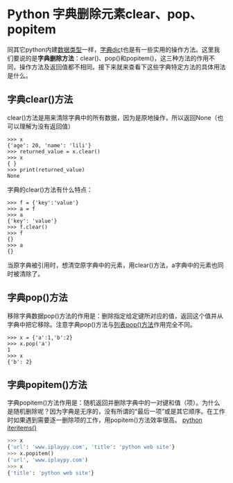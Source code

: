 # Python 字典删除元素clear、pop、popitem

 同其它python内建[数据类型](http://www.iplaypy.com/jichu/data-type.html)一样，[字典dic](http://www.iplaypy.com/jichu/dict.html)t也是有一些实用的操作方法。这里我们要说的是**字典删除方法**：clear()、pop()和popitem()，这三种方法的作用不同，操作方法及返回值都不相同。接下来就来查看下这些字典特定方法的具体用法是什么。

## 字典clear()方法

clear()方法是用来清除字典中的所有数据，因为是原地操作，所以返回None（也可以理解为没有返回值）
```
>>> x
{'age': 20, 'name': 'lili'}
>>> returned_value = x.clear()
>>> x
{ }
>>> print(returned_value)
None
```
字典的clear()方法有什么特点：
```
>>> f = {'key':'value'}
>>> a = f
>>> a
{'key': 'value'}
>>> f.clear()
>>> f
{}
>>> a
{}
```
当原字典被引用时，想清空原字典中的元素，用clear()方法，a字典中的元素也同时被清除了。

## 字典pop()方法

移除字典数据pop()方法的作用是：删除指定给定键所对应的值，返回这个值并从字典中把它移除。注意字典pop()方法与[列表pop()方法](http://www.iplaypy.com/jinjie/list-pop.html)作用完全不同。
```
>>> x = {'a':1,'b':2}
>>> x.pop('a')
1
>>> x
{'b': 2}
```
## 字典popitem()方法

字典popitem()方法作用是：随机返回并删除字典中的一对键和值（项）。为什么是随机删除呢？因为字典是无序的，没有所谓的“最后一项”或是其它顺序。在工作时如果遇到需要逐一删除项的工作，用popitem()方法效率很高。
[python iteritems()](http://www.iplaypy.com/jinjie/items-iteritems.html)

```python
>>> x
{'url': 'www.iplaypy.com', 'title': 'python web site'}
>>> x.popitem()
('url', 'www.iplaypy.com')
>>> x
{'title': 'python web site'}
```